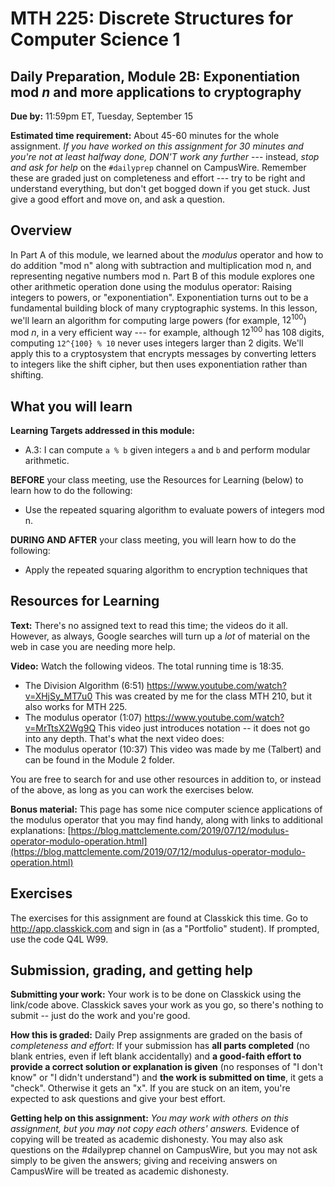 # MTH 225: Discrete Structures for Computer Science 1 

## Daily Preparation, Module 2B: Exponentiation mod $n$ and more applications to cryptography

**Due by:** 11:59pm ET, Tuesday, September 15

**Estimated time requirement:** About 45-60 minutes for the whole assignment. *If you have worked on this assignment for 30 minutes and you're not at least halfway done, DON'T work any further* --- instead, *stop and ask for help* on the `#dailyprep` channel on CampusWire. Remember these are graded just on completeness and effort --- try to be right and understand everything, but don't get bogged down if you get stuck. Just give a good effort and move on, and ask a question. 



## Overview 

In Part A of this module, we learned about the *modulus* operator and how to do addition "mod n" along with subtraction and multiplication mod n, and representing negative numbers mod n. Part B of this module explores one other arithmetic operation done using the modulus operator: Raising integers to powers, or "exponentiation". Exponentiation turns out to be a fundamental building block of many cryptographic systems. In this lesson, we'll learn an algorithm for computing large powers (for example, $12^{100}$) mod $n$, in a very efficient way --- for example, although $12^{100}$ has 108 digits, computing `12^{100} % 10` never uses integers larger than 2 digits. We'll apply this to a cryptosystem that encrypts messages by converting letters to integers like the shift cipher, but then uses exponentiation rather than shifting. 


## What you will learn 

**Learning Targets addressed in this module:** 

+ A.3: I can compute `a % b` given integers `a` and `b` and perform modular arithmetic.

**BEFORE** your class meeting, use the Resources for Learning (below) to learn how to do the following: 

  - Use the repeated squaring algorithm to evaluate powers of integers mod n.  

**DURING AND AFTER** your class meeting, you will learn how to do the following: 

  - Apply the repeated squaring algorithm to encryption techniques that

## Resources for Learning

**Text:** There's no assigned text to read this time; the videos do it all. However, as always, Google searches will turn up a *lot* of material on the web in case you are needing more help. 

**Video:** Watch the following videos. The total running time is 18:35. 

- The Division Algorithm (6:51) https://www.youtube.com/watch?v=XHjSy_MT7u0  This was created by me for the class MTH 210, but it also works for MTH 225. 
- The modulus operator (1:07) https://www.youtube.com/watch?v=MrTtsX2Wg9Q This video just introduces notation -- it does not go into any depth. That's what the next video does: 
- The modulus operator (10:37) This video was made by me (Talbert) and can be found in the Module 2 folder. 

You are free to search for and use other resources in addition to, or instead of the above, as long as you can work the exercises below.

**Bonus material:** This page has some nice computer science applications of the modulus operator that you may find handy, along with links to additional explanations: [https://blog.mattclemente.com/2019/07/12/modulus-operator-modulo-operation.html](https://blog.mattclemente.com/2019/07/12/modulus-operator-modulo-operation.html)


## Exercises

The exercises for this assignment are found at Classkick this time. Go to http://app.classkick.com and sign in (as a "Portfolio" student). If prompted, use the code Q4L W99. 


## Submission, grading, and getting help 

**Submitting your work:** Your work is to be done on Classkick using the link/code above. Classkick saves your work as you go, so there's nothing to submit -- just do the work and you're good. 

**How this is graded:** Daily Prep assignments are graded on the basis of *completeness and effort*: If your submission has **all parts completed** (no blank entries, even if left blank accidentally) and **a good-faith effort to provide a correct solution or explanation is given** (no responses of "I don't know" or "I didn't understand") and **the work is submitted on time**, it gets a "check". Otherwise it gets an "x". If you are stuck on an item, you're expected to ask questions and give your best effort.  

**Getting help on this assignment:** *You may work with others on this assignment, but you may not copy each others' answers.* Evidence of copying will be treated as academic dishonesty. You may also ask questions on the #dailyprep channel on CampusWire, but you may not ask simply to be given the answers; giving and receiving answers on CampusWire will be treated as academic dishonesty.
<!--stackedit_data:
eyJoaXN0b3J5IjpbLTM4MzgyMjg2OSwyMTM0MDM4OTg2XX0=
-->